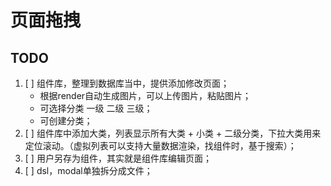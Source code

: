 # 页面拖拽

## TODO
1. [ ] 组件库，整理到数据库当中，提供添加修改页面；
    - 根据render自动生成图片，可以上传图片，粘贴图片；
    - 可选择分类 一级 二级 三级；
    - 可创建分类；
1. [ ] 组件库中添加大类，列表显示所有大类 + 小类 + 二级分类，下拉大类用来定位滚动。（虚拟列表可以支持大量数据渲染，找组件时，基于搜索）；
1. [ ] 用户另存为组件，其实就是组件库编辑页面；
1. [ ] dsl，modal单独拆分成文件；
